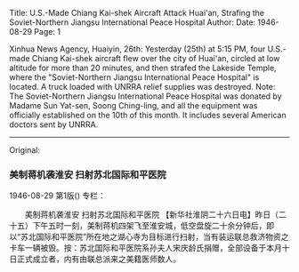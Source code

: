 Title: U.S.-Made Chiang Kai-shek Aircraft Attack Huai'an, Strafing the Soviet-Northern Jiangsu International Peace Hospital
Author:
Date: 1946-08-29
Page: 1

Xinhua News Agency, Huaiyin, 26th: Yesterday (25th) at 5:15 PM, four U.S.-made Chiang Kai-shek aircraft flew over the city of Huai'an, circled at low altitude for more than 20 minutes, and then strafed the Lakeside Temple, where the "Soviet-Northern Jiangsu International Peace Hospital" is located. A truck loaded with UNRRA relief supplies was destroyed. Note: The Soviet-Northern Jiangsu International Peace Hospital was donated by Madame Sun Yat-sen, Soong Ching-ling, and all the equipment was officially established on the 10th of this month. It includes several American doctors sent by UNRRA.



<hr /> 

Original: 


### 美制蒋机袭淮安  扫射苏北国际和平医院

1946-08-29
第1版()
专栏：

　　美制蒋机袭淮安
    扫射苏北国际和平医院
    【新华社淮阴二十六日电】昨日（二十五）下午五时一刻，美制蒋机四架飞至淮安城，低空盘旋二十余分钟后，即以“苏北国际和平医院”所在地之湖心寺为目标进行扫射，当有装运联总救济物资之卡车一辆被毁。按：苏北国际和平医院系孙夫人宋庆龄氏捐赠，全部设备于本月十日正式成立者，内有由联总派来之美籍医师数人。
